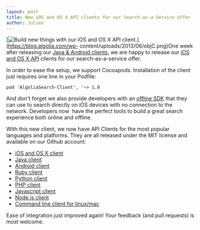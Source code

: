 ```yaml
---
layout: post
title: New iOS and OS X API clients for our Search-as-a-Service offer
author: Julien
---
```


[![Build new things with our iOS and OS X API
client.][1]](https://blog.algolia.com/wp-
content/uploads/2013/06/objC.png)One week after releasing our [Java & Android
clients][2], we are happy to release our [iOS and
OS X API][3] clients for
our search-as-a-service offer.

In order to ease the setup, we support Cocoapods. Installation of the client
just requires one line in your Podfile:

`pod 'AlgoliaSearch-Client', '~> 1.0`

And don't forget we also provide developers with an [offline
SDK][4] that they can use to search directly on
iOS devices with no connection to the network. Developers now  have the
perfect tools to build a great search experience both online and offline.

With this new client, we now have API Clients for the most popular languages
and platforms. They are all released under the MIT license and available on
our Github account:

  * [iOS and OS X client][5]
  * [Java client][6]
  * [Android client][7]
  * [Ruby client][8]
  * [Python client][9]
  * [PHP client][10]
  * [Javascript client][11]
  * [Node.js client][12]
  * [Command line client for linux/mac][13]

Ease of integration just improved again! Your feedback (and pull requests) is
most welcome.


[1]: /assets/objC.png
[2]: http://blog.algolia.com/discover-our-new-java-android-search-as-a-service-api-clients-at-droidcon-paris/
[3]: https://github.com/algolia/algoliasearch-client-objc
[4]: http://www.algolia.com/doc/ios/
[5]: https://github.com/algolia/algoliasearch-client-objc
[6]: https://github.com/algolia/algoliasearch-client-java
[7]: https://github.com/algolia/algoliasearch-client-android
[8]: https://github.com/algolia/algoliasearch-client-ruby
[9]: https://github.com/algolia/algoliasearch-client-python
[10]: https://github.com/algolia/algoliasearch-client-php
[11]: https://github.com/algolia/algoliasearch-client-js
[12]: https://github.com/algolia/algoliasearch-client-node
[13]: https://github.com/algolia/algoliasearch-client-cmd
